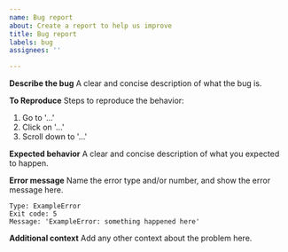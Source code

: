 ```yaml
---
name: Bug report
about: Create a report to help us improve
title: Bug report
labels: bug
assignees: ''

---
```


**Describe the bug**
A clear and concise description of what the bug is.

**To Reproduce**
Steps to reproduce the behavior:

  1. Go to '...'
  2. Click on '...'
  3. Scroll down to '...'

**Expected behavior**
A clear and concise description of what you expected to happen.

**Error message**
Name the error type and/or number, and show the error message here.

```
Type: ExampleError
Exit code: 5
Message: 'ExampleError: something happened here'
```

**Additional context**
Add any other context about the problem here.

